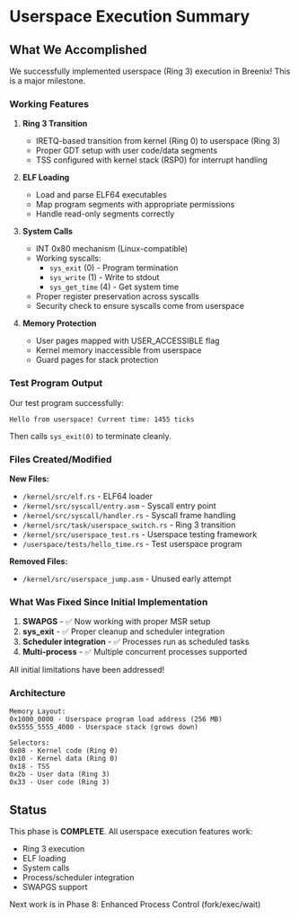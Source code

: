 # Userspace Execution Summary

## What We Accomplished

We successfully implemented userspace (Ring 3) execution in Breenix! This is a major milestone.

### Working Features

1. **Ring 3 Transition**
   - IRETQ-based transition from kernel (Ring 0) to userspace (Ring 3)
   - Proper GDT setup with user code/data segments
   - TSS configured with kernel stack (RSP0) for interrupt handling

2. **ELF Loading**
   - Load and parse ELF64 executables
   - Map program segments with appropriate permissions
   - Handle read-only segments correctly

3. **System Calls**
   - INT 0x80 mechanism (Linux-compatible)
   - Working syscalls:
     - `sys_exit` (0) - Program termination
     - `sys_write` (1) - Write to stdout
     - `sys_get_time` (4) - Get system time
   - Proper register preservation across syscalls
   - Security check to ensure syscalls come from userspace

4. **Memory Protection**
   - User pages mapped with USER_ACCESSIBLE flag
   - Kernel memory inaccessible from userspace
   - Guard pages for stack protection

### Test Program Output

Our test program successfully:
```
Hello from userspace! Current time: 1455 ticks
```

Then calls `sys_exit(0)` to terminate cleanly.

### Files Created/Modified

**New Files:**
- `/kernel/src/elf.rs` - ELF64 loader
- `/kernel/src/syscall/entry.asm` - Syscall entry point
- `/kernel/src/syscall/handler.rs` - Syscall frame handling
- `/kernel/src/task/userspace_switch.rs` - Ring 3 transition
- `/kernel/src/userspace_test.rs` - Userspace testing framework
- `/userspace/tests/hello_time.rs` - Test userspace program

**Removed Files:**
- `/kernel/src/userspace_jump.asm` - Unused early attempt

### What Was Fixed Since Initial Implementation

1. **SWAPGS** - ✅ Now working with proper MSR setup
2. **sys_exit** - ✅ Proper cleanup and scheduler integration
3. **Scheduler integration** - ✅ Processes run as scheduled tasks
4. **Multi-process** - ✅ Multiple concurrent processes supported

All initial limitations have been addressed!

### Architecture

```
Memory Layout:
0x1000_0000 - Userspace program load address (256 MB)
0x5555_5555_4000 - Userspace stack (grows down)

Selectors:
0x08 - Kernel code (Ring 0)
0x10 - Kernel data (Ring 0)  
0x18 - TSS
0x2b - User data (Ring 3)
0x33 - User code (Ring 3)
```

## Status

This phase is **COMPLETE**. All userspace execution features work:
- Ring 3 execution
- ELF loading
- System calls
- Process/scheduler integration
- SWAPGS support

Next work is in Phase 8: Enhanced Process Control (fork/exec/wait)